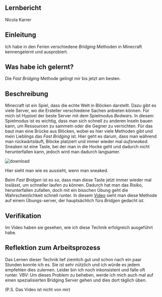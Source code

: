 ## Lernbericht
Nicola Karrer

## Einleitung
Ich habe in den Ferien verschiedene *Bridging* Methoden in Minecraft kennengelernt und ausprobiert.
## Was habe ich gelernt?
Die *Fast Bridging* Methode gelingt mir bis jetzt am besten.
## Beschreibung
Minecraft ist ein Spiel, dass die echte Welt in Blöcken darstellt. Dazu gibt es viele Server, wo die Ersteller verschiedene Sachen anbieten können.
Für mich ist Hypixel der beste Server mit dem Spielmodus *Bedwars*. In diesem Spielmodus ist es wichtig, dass man sich schnell zu anderen Inseln bauen kann,
um Ressourcen zu sammeln oder die Gegner zu vernichten. Für das baut man eine Brücke aus Blöcken, wobei es hier viele Methoden gibt und mein Lieblings
das *Fast Bridging* ist. Hier geht es darum, dass man während man rückwärtsläuft, Blöcke platziert und immer wieder mal *aufsneaked*. Sneaken ist eine Taste,
bei der man in die Hocke geht und dadurch nicht herunterfallen kann, jedoch wird man dadurch langsamer.

![download](https://user-images.githubusercontent.com/111045844/185321044-5a170ff1-2f21-4a52-9f2d-4de72a36c29a.jpg)

Hier sieht man wie es aussieht, wenn man sneaked.

 Beim *Fast Bridgen* ist es so, dass man diese Taste jetzt immer wieder mal loslässt, um schneller laufen zu können. Dadurch hat man das Risiko, herunterfallen
 zufallen, doch mit ein bisschen Übung geht die Wahrscheinlichkeit schnell runter. In diesem [Video](https://youtu.be/nusAbSaxtpU?t=52) sieht man diese Methode auf einem Übungs-server, der hauptsächlich
 fürs *Bridgen* gedacht ist.
 ## Verifikation
Im Video haben sie gesehen, wie ich diese Technik erfolgreich ausgeführt habe.
## Reflektion zum Arbeitsprozess
Das Lernen dieser Technik lief ziemlich gut und schon nach ein paar Stunden konnte ich es. Sie ist sehr nützlich und ich würde es jedem empfehlen dies zulernen.
Leider bin ich noch inkonsistent und falle oft runter.
VBV: Um dieses Problem zu beheben, werde ich mich auch mal auf einen spezialisierten Bridging Server gehen und dies dort täglich üben.

(P.S. Das Video ist nicht von mir)
